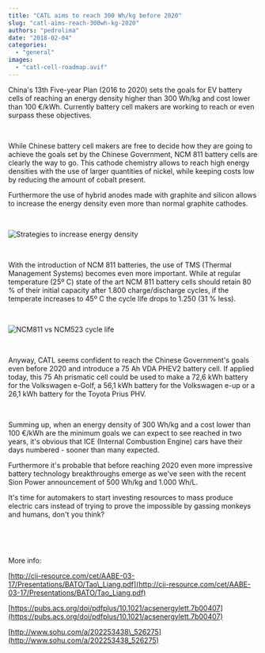 ```yaml
---
title: "CATL aims to reach 300 Wh/kg before 2020"
slug: "catl-aims-reach-300wh-kg-2020"
authors: "pedrolima"
date: "2018-02-04"
categories: 
  - "general"
images: 
  - "catl-cell-roadmap.avif"
---
```


China's 13th Five-year Plan (2016 to 2020) sets the goals for EV battery cells of reaching an energy density higher than 300 Wh/kg and cost lower than 100 €/kWh. Currently battery cell makers are working to reach or even surpass these objectives.

 

While Chinese battery cell makers are free to decide how they are going to achieve the goals set by the Chinese Government, NCM 811 battery cells are clearly the way to go. This cathode chemistry allows to reach high energy densities with the use of larger quantities of nickel, while keeping costs low by reducing the amount of cobalt present.

Furthermore the use of hybrid anodes made with graphite and silicon allows to increase the energy density even more than normal graphite cathodes.

 

![Strategies to increase energy density](images/strategies-to-increase-energy-density.avif)

 

With the introduction of NCM 811 batteries, the use of TMS (Thermal Management Systems) becomes even more important. While at regular temperature (25º C) state of the art NCM 811 battery cells should retain 80 % of their initial capacity after 1.800 charge/discharge cycles, if the temperate increases to 45º C the cycle life drops to 1.250 (31 % less).

 

![NCM811 vs NCM523 cycle life](images/ncm811-vs-ncm523-cycle-life.avif)

 

Anyway, CATL seems confident to reach the Chinese Government's goals even before 2020 and introduce a 75 Ah VDA PHEV2 battery cell. If applied today, this 75 Ah prismatic cell could be used to make a 72,6 kWh battery for the Volkswagen e-Golf, a 56,1 kWh battery for the Volkswagen e-up or a 26,1 kWh battery for the Toyota Prius PHV.

 

Summing up, when an energy density of 300 Wh/kg and a cost lower than 100 €/kWh are the minimum goals we can expect to see reached in two years, it's obvious that ICE (Internal Combustion Engine) cars have their days numbered - sooner than many expected.

Furthermore it's probable that before reaching 2020 even more impressive battery technology breakthroughs emerge as we've seen with the recent Sion Power announcement of 500 Wh/kg and 1.000 Wh/L.

It's time for automakers to start investing resources to mass produce electric cars instead of trying to prove the impossible by gassing monkeys and humans, don't you think?

 

 

More info:

[http://cii-resource.com/cet/AABE-03-17/Presentations/BATO/Tao\_Liang.pdf](http://cii-resource.com/cet/AABE-03-17/Presentations/BATO/Tao_Liang.pdf)

[https://pubs.acs.org/doi/pdfplus/10.1021/acsenergylett.7b00407](https://pubs.acs.org/doi/pdfplus/10.1021/acsenergylett.7b00407)

[http://www.sohu.com/a/202253438\_526275](http://www.sohu.com/a/202253438_526275)
